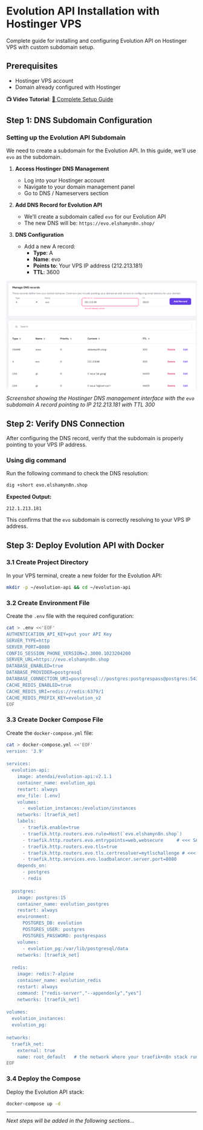# Evolution API Installation with Hostinger VPS

Complete guide for installing and configuring Evolution API on Hostinger VPS with custom subdomain setup.

## Prerequisites
- Hostinger VPS account
- Domain already configured with Hostinger

**📺 Video Tutorial**: [🎥 Complete Setup Guide](https://www.youtube.com/watch?v=eIyUlX0o-kQ&list=PLZ42ZUInDWC79Bw1K_tYQhUPfFRV7fy8v&index=67&t=1s)

## Step 1: DNS Subdomain Configuration

### Setting up the Evolution API Subdomain

We need to create a subdomain for the Evolution API. In this guide, we'll use `evo` as the subdomain.

1. **Access Hostinger DNS Management**
   - Log into your Hostinger account
   - Navigate to your domain management panel
   - Go to DNS / Nameservers section

2. **Add DNS Record for Evolution API**
   - We'll create a subdomain called `evo` for our Evolution API
   - The new DNS will be: `https://evo.elshamyn8n.shop/`

3. **DNS Configuration**
   - Add a new A record:
     - **Type**: A
     - **Name**: evo
     - **Points to**: Your VPS IP address (212.213.181)
     - **TTL**: 3600

![DNS Configuration](images/hostinger-dns-evo-subdomain.png)

*Screenshot showing the Hostinger DNS management interface with the `evo` subdomain A record pointing to IP 212.213.181 with TTL 300*

## Step 2: Verify DNS Connection

After configuring the DNS record, verify that the subdomain is properly pointing to your VPS IP address.

### Using dig command

Run the following command to check the DNS resolution:

```bash
dig +short evo.elshamyn8n.shop
```

**Expected Output:**
```
212.1.213.181
```

This confirms that the `evo` subdomain is correctly resolving to your VPS IP address.

## Step 3: Deploy Evolution API with Docker

### 3.1 Create Project Directory

In your VPS terminal, create a new folder for the Evolution API:

```bash
mkdir -p ~/evolution-api && cd ~/evolution-api
```

### 3.2 Create Environment File

Create the `.env` file with the required configuration:

```bash
cat > .env <<'EOF'
AUTHENTICATION_API_KEY=put your API Key
SERVER_TYPE=http
SERVER_PORT=8080
CONFIG_SESSION_PHONE_VERSION=2.3000.1023204200
SERVER_URL=https://evo.elshamyn8n.shop
DATABASE_ENABLED=true
DATABASE_PROVIDER=postgresql
DATABASE_CONNECTION_URI=postgresql://postgres:postgrespass@postgres:5432/evolution?schema=public
CACHE_REDIS_ENABLED=true
CACHE_REDIS_URI=redis://redis:6379/1
CACHE_REDIS_PREFIX_KEY=evolution_v2
EOF
```

### 3.3 Create Docker Compose File

Create the `docker-compose.yml` file:

```bash
cat > docker-compose.yml <<'EOF'
version: '3.9'

services:
  evolution-api:
    image: atendai/evolution-api:v2.1.1
    container_name: evolution_api
    restart: always
    env_file: [.env]
    volumes:
      - evolution_instances:/evolution/instances
    networks: [traefik_net]
    labels:
      - traefik.enable=true
      - traefik.http.routers.evo.rule=Host(`evo.elshamyn8n.shop`)
      - traefik.http.routers.evo.entrypoints=web,websecure     # <<< SAME as n8n
      - traefik.http.routers.evo.tls=true
      - traefik.http.routers.evo.tls.certresolver=mytlschallenge # <<< SAME as n8n
      - traefik.http.services.evo.loadbalancer.server.port=8080
    depends_on:
      - postgres
      - redis

  postgres:
    image: postgres:15
    container_name: evolution_postgres
    restart: always
    environment:
      POSTGRES_DB: evolution
      POSTGRES_USER: postgres
      POSTGRES_PASSWORD: postgrespass
    volumes:
      - evolution_pg:/var/lib/postgresql/data
    networks: [traefik_net]

  redis:
    image: redis:7-alpine
    container_name: evolution_redis
    restart: always
    command: ["redis-server","--appendonly","yes"]
    networks: [traefik_net]

volumes:
  evolution_instances:
  evolution_pg:

networks:
  traefik_net:
    external: true
    name: root_default   # the network where your traefik+n8n stack runs
EOF
```

### 3.4 Deploy the Compose

Deploy the Evolution API stack:

```bash
docker-compose up -d
```

---

*Next steps will be added in the following sections...*
